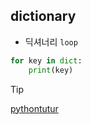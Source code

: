 ## dictionary

- 딕셔너리 `loop`
```python
for key in dict:
    print(key)
```

> [!TIP]
> 
> [pythontutur](https://pythontutor.com/)